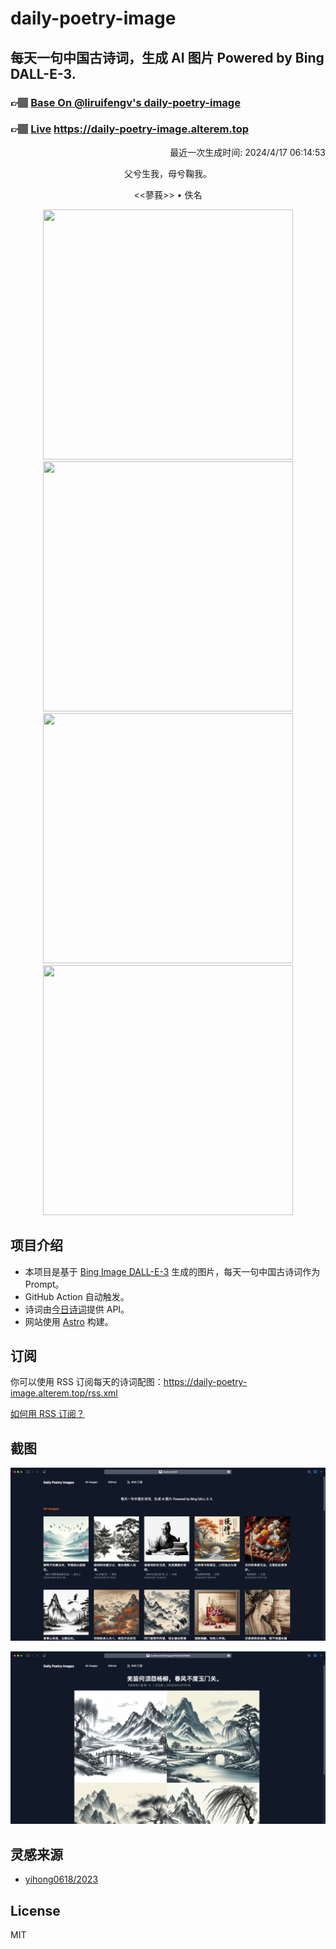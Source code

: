 
# daily-poetry-image

## 每天一句中国古诗词，生成 AI 图片 Powered by Bing DALL-E-3.

### 👉🏽 [Base On @liruifengv's daily-poetry-image](https://github.com/liruifengv/daily-poetry-image)

### 👉🏽 [Live](https://daily-poetry-image.alterem.top/) https://daily-poetry-image.alterem.top

<p align="right">
  最近一次生成时间: 2024/4/17 06:14:53
</p>
<p align="center">
父兮生我，母兮鞠我。
</p>
<p align="center">
<<蓼莪>> • 佚名
</p>
<p align="center">
<img src="https://tse2.mm.bing.net/th/id/OIG3.tl46k3YUnPrbtmC6R8f5" height="400" width="400" />
<img src="https://tse4.mm.bing.net/th/id/OIG3.gWznT0.1KZMA3CzZhjQv" height="400" width="400" />
<img src="https://tse4.mm.bing.net/th/id/OIG3.jHrZI6jQN_wMYxm5auJE" height="400" width="400" />
<img src="https://tse2.mm.bing.net/th/id/OIG3.ZpPUUaJSl3r_k39rYKBH" height="400" width="400" />
</p>

## 项目介绍

-   本项目是基于 [Bing Image DALL-E-3](https://www.bing.com/images/create) 生成的图片，每天一句中国古诗词作为 Prompt。
-   GitHub Action 自动触发。
-   诗词由[今日诗词](https://www.jinrishici.com/)提供 API。
-   网站使用 [Astro](https://astro.build) 构建。

## 订阅

你可以使用 RSS 订阅每天的诗词配图：https://daily-poetry-image.alterem.top/rss.xml

[如何用 RSS 订阅？](https://zhuanlan.zhihu.com/p/55026716)

## 截图

![图片列表](./screenshots/Snipaste_2023-12-28_21-00-26.png)

![图片详情](./screenshots/Snipaste_2023-12-28_21-00-53.png)

## 灵感来源

-   [yihong0618/2023](https://github.com/yihong0618/2023)

## License

MIT
